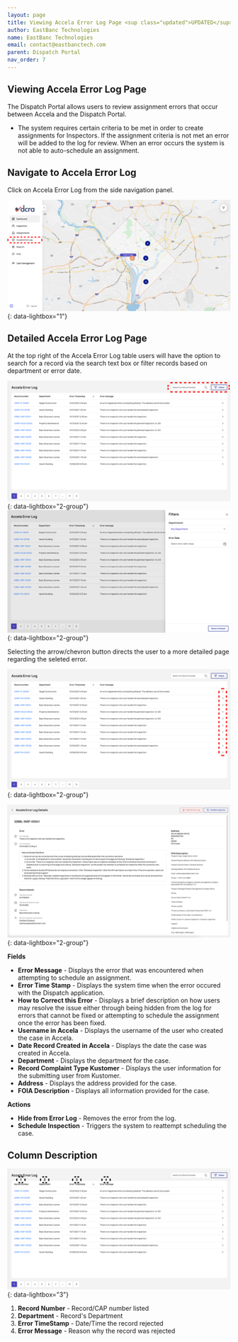 ```yaml
---
layout: page
title: Viewing Accela Error Log Page <sup class="updated">UPDATED</sup>
author: EastBanc Technologies
name: EastBanc Technologies
email: contact@eastbanctech.com
parent: Dispatch Portal
nav_order: 7
---
```


<section id="viewing-accela-error-log-page" markdown="1">

# Viewing Accela Error Log Page

The Dispatch Portal allows users to review assignment errors that occur between Accela and the Dispatch Portal.  

* The system requires certain criteria to be met in order to create assignments for Inspectors.  If the assignment criteria is not met an error will be added to the log for review. When an error occurs the system is not able to auto-schedule an assignment. 

<section id="navigate-to-accela-error-log" markdown="1">

## Navigate to Accela Error Log
Click on Accela Error Log from the side navigation panel.

![AC1 -screenshot](../images/dispatch-portal/dp-accela-error-log/nav-to-accela-error-log.png){: data-lightbox="1"}

</section>
<section id="detailed-accela-error-log-page" markdown="1">

## Detailed Accela Error Log Page
At the top right of the Accela Error Log table users will have the option to search for a record via the search text box or filter records based on department or error date. 

![acc5 -screenshot](../images/dispatch-portal/dp-accela-error-log/detailed-error-log2.png){: data-lightbox="2-group"}
![acc6 -screenshot](../images/dispatch-portal/dp-accela-error-log/Filters.png){: data-lightbox="2-group"}

Selecting the arrow/chevron button directs the user to a more detailed page regarding the seleted error. 
 
![acc3 -screenshot](../images/dispatch-portal/dp-accela-error-log/detailed-error-log-new.png){: data-lightbox="2-group"}

![acc4 -screenshot](../images/dispatch-portal/dp-accela-error-log/detailed-error-log1.png){: data-lightbox="2-group"}

**Fields**

* **Error Message** - Displays the error that was encountered when attempting to schedule an assignment. 
* **Error Time Stamp** - Displays the system time when the error occured with the Dispatch application.
* **How to Correct this Error** - Displays a brief description on how users may resolve the issue either through being hidden from the log for errors that cannot be fixed or attempting to schedule the assignment once the error has been fixed.
* **Username in Accela** -  Displays the username of the user who created the case in Accela. 
* **Date Record Created in Accela** - Displays the date the case was created in Accela.
* **Department** -  Displays the department for the case. 
* **Record Complaint Type Kustomer** - Displays the user information for the submitting user from Kustomer.
* **Address** - Displays the address provided for the case. 
* **FOIA Description** - Displays all information provided for the case. 

**Actions**
* **Hide from Error Log** - Removes the error from the log. 
* **Schedule Inspection** - Triggers the system to reattempt scheduling the case. 

</section>
<section id="column-description" markdown="1">

## Column Description

![acc10 -screenshot](../images/dispatch-portal/dp-accela-error-log/column-description.png){: data-lightbox="3"}

1. **Record Number** - Record/CAP number listed
2. **Department** - Record's Department
3. **Error TimeStamp** - Date/Time the record rejected
5. **Error Message** - Reason why the record was rejected

</section>
</section>
